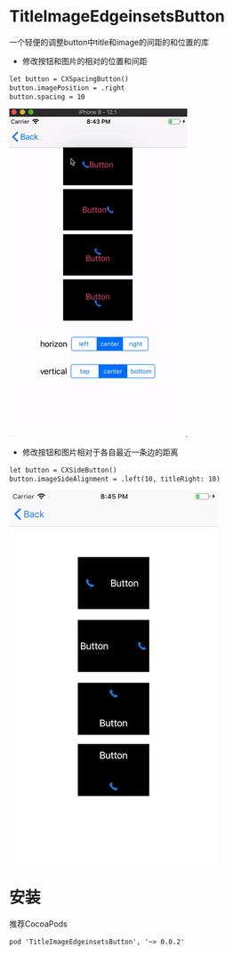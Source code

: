 # TitleImageEdgeinsetsButton
一个轻便的调整button中title和image的间距的和位置的库

* 修改按钮和图片的相对的位置和间距

```
let button = CXSpacingButton()
button.imagePosition = .right
button.spacing = 10
```
  <img src="https://raw.githubusercontent.com/chunxige/TitleImageEdgeinsetsButton/master/gif/spacing.gif">

* 修改按钮和图片相对于各自最近一条边的距离

```
let button = CXSideButton()
button.imageSideAlignment = .left(10, titleRight: 10)
```
<img src="https://raw.githubusercontent.com/chunxige/TitleImageEdgeinsetsButton/master/gif/side.png">

# 安装
推荐CocoaPods
```
pod 'TitleImageEdgeinsetsButton', '~> 0.0.2'
```
